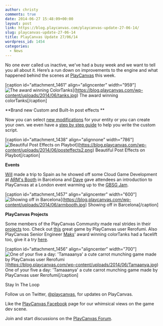 ```yaml
---
author: christy
comments: true
date: 2014-06-27 15:48:09+00:00
layout: post
link: https://blog.playcanvas.com/playcanvas-update-27-06-14/
slug: playcanvas-update-27-06-14
title: PlayCanvas Update 27/06/14
wordpress_id: 1454
categories:
  - News
---
```


No one ever called us inactive, we've had a busy week and we want to tell you all about it. Here’s a run down on improvements to the engine and what happened behind the scenes at [PlayCanvas](https://playcanvas.com/) this week.

[caption id="attachment_1461" align="aligncenter" width="959"]![The award winning ColorTanks](https://blog.playcanvas.com/wp-content/uploads/2014/06/tanks.jpg)](https://blog.playcanvas.com/wp-content/uploads/2014/06/tanks.jpg) The award winning colorTanks[/caption]

**Brand new Custom and Built-In post effects **

Now you can select [new modifications](https://developer.playcanvas.com/user-manual/posteffects/) for your entity or you can create your own. we even have a [step by step guide](https://developer.playcanvas.com/tutorials/advanced/custom-posteffect/) to help you write the custom script.

[caption id="attachment_1438" align="alignnone" width="786"]![Beautiful Post Effects on Playbot](https://blog.playcanvas.com/wp-content/uploads/2014/06/posteffects2.png)](https://blog.playcanvas.com/wp-content/uploads/2014/06/posteffects2.png) Beautiful Post Effects on Playbot[/caption]

**Events**

[Will](https://blog.playcanvas.com/meet-the-playcanvas-team-will-eastcott/) made a trip to Spain as he showed off some Cloud Game Development at [ARM's Booth](https://twitter.com/playcanvas/status/481798129730457600) in Barcelona and [Dave](https://blog.playcanvas.com/meet-the-playcanvas-team-dave-evans/) gave attendees an introduction to PlayCanvas at a London event warming up to the [GBSG Jam](https://twitter.com/GBSGameJam).

[caption id="attachment_1457" align="aligncenter" width="600"]![Showing off in Barcelona](https://blog.playcanvas.com/wp-content/uploads/2014/06/armbooth.jpg)](https://blog.playcanvas.com/wp-content/uploads/2014/06/armbooth.jpg) Showing off in Barcelona[/caption]

**PlayCanvas Projects**

Some members of the PlayCanvas Community made real strides in their [projects](https://playcanvas.com/play) too. Check out [this](http://apps.playcanvas.com/rerofumi/tamaaanya/tamaaanya) great game by PlayCanvas user Rerofumi. Also PlayCanvas Senior Engineer [Maks](https://blog.playcanvas.com/meet-the-playcanvas-team-maksims-mihejevs/)' award winning colorTanks had a facelift too, give it a try [here](http://tanks.moka.co/).

[caption id="attachment_1456" align="aligncenter" width="700"]![One of your five a day: 'Tamaaanya' a cute carrot munching game made by PlayCanvas user Rerofumi](https://blog.playcanvas.com/wp-content/uploads/2014/06/Tamaanya.jpg)](https://blog.playcanvas.com/wp-content/uploads/2014/06/Tamaanya.jpg) One of your five a day: 'Tamaaanya' a cute carrot munching game made by PlayCanvas user Rerofumi[/caption]

Stay In The Loop

Follow us on Twitter, [@playcanvas](https://twitter.com/playcanvas), for updates on PlayCanvas.

Like the [PlayCanvas Facebook](https://facebook.com/playcanvas) page for our whimsical views on the game dev scene.

Join and start discussions on the [PlayCanvas Forum](https://forum.playcanvas.com/).

